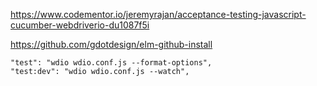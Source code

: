 https://www.codementor.io/jeremyrajan/acceptance-testing-javascript-cucumber-webdriverio-du1087f5i


https://github.com/gdotdesign/elm-github-install



    "test": "wdio wdio.conf.js --format-options",
    "test:dev": "wdio wdio.conf.js --watch",